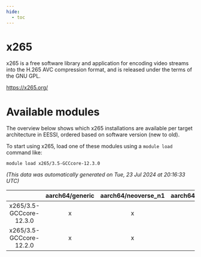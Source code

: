 ```yaml
---
hide:
  - toc
---
```


x265
====


x265 is a free software library and application for encoding video streams into the H.265 AVC compression format, and is released under the terms of the GNU GPL.

https://x265.org/
# Available modules


The overview below shows which x265 installations are available per target architecture in EESSI, ordered based on software version (new to old).

To start using x265, load one of these modules using a `module load` command like:

```shell
module load x265/3.5-GCCcore-12.3.0
```

*(This data was automatically generated on Tue, 23 Jul 2024 at 20:16:33 UTC)*  

| |aarch64/generic|aarch64/neoverse_n1|aarch64/neoverse_v1|x86_64/generic|x86_64/amd/zen2|x86_64/amd/zen3|x86_64/intel/haswell|x86_64/intel/skylake_avx512|
| :---: | :---: | :---: | :---: | :---: | :---: | :---: | :---: | :---: |
|x265/3.5-GCCcore-12.3.0|x|x|x|x|x|x|x|x|
|x265/3.5-GCCcore-12.2.0|x|x|x|x|x|x|x|x|
